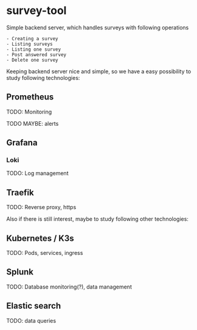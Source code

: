# survey-tool

Simple backend server, which handles surveys with following operations

    - Creating a survey
    - Listing surveys
    - Listing one survey
    - Post answered survey
    - Delete one survey

Keeping backend server nice and simple, so we have a easy possibility to study following technologies:

## Prometheus

TODO: Monitoring

TODO MAYBE: alerts

## Grafana

### Loki
TODO: Log management

## Traefik

TODO: Reverse proxy, https


Also if there is still interest, maybe to study following other technologies:

## Kubernetes / K3s

TODO: Pods, services, ingress


## Splunk

TODO: Database monitoring(?), data management

## Elastic search

TODO: data queries